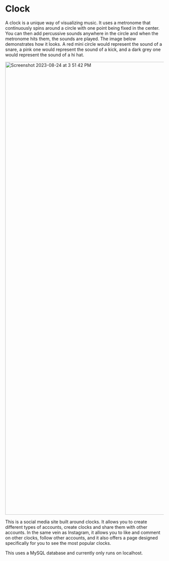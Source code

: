 # Clock

A clock is a unique way of visualizing music. It uses a metronome that continuously spins around a circle with one point being fixed in the center. You can then add percussive sounds anywhere in the circle and when the metronome hits them, the sounds are played. The image below demonstrates how it looks. A red mini circle would represent the sound of a snare, a pink one would represent the sound of a kick, and a dark grey one would represent the sound of a hi hat.

<img width="1440" alt="Screenshot 2023-08-24 at 3 51 42 PM" src="https://github.com/iafshar/Clock/assets/102998427/c6929aa2-ca96-45df-88f3-a0f4b464c0cb">

This is a social media site built around clocks. It allows you to create different types of accounts, create clocks and share them with other accounts. In the same vein as Instagram, it allows you to like and comment on other clocks, follow other accounts, and it also offers a page designed specifically for you to see the most popular clocks.

This uses a MySQL database and currently only runs on localhost.
